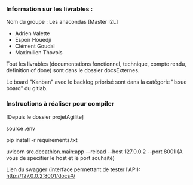 ### Information sur les livrables :

Nom du groupe : Les anacondas [Master I2L]
- Adrien Valette
- Espoir Houedji
- Clément Goudal
- Maximilien Thovois

Tout les livrables (documentations fonctionnel, technique, compte rendu, definition of done) sont dans le dossier docsExternes. 

Le board "Kanban" avec le backlog priorisé sont dans la catégorie "Issue board" du gitlab.


### Instructions à réaliser pour compiler

[Depuis le dossier projetAgilite]

source .env

pip install -r requirements.txt

uvicorn src.decathlon.main:app --reload --host 127.0.0.2 --port 8001 (A vous de specifier le host et le port souhaité)

Lien du swagger (interface permettant de tester l'API): http://127.0.0.2:8001/docs#/ 